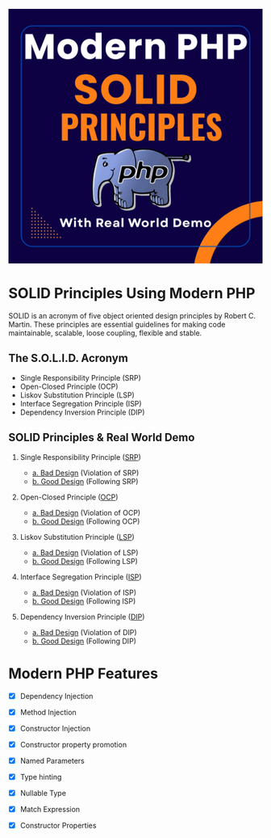 
![SOLID_Design_in_PHP_8-4.png](img/SOLID_Design_in_PHP_8-4.png)

# SOLID Principles Using Modern PHP
SOLID is an acronym of five object oriented design principles by Robert C. Martin. These principles are essential guidelines for making code maintainable, scalable, loose coupling, flexible and stable.

## The S.O.L.I.D. Acronym

- Single Responsibility Principle (SRP)
- Open-Closed Principle (OCP)
- Liskov Substitution Principle (LSP)
- Interface Segregation Principle (ISP)
- Dependency Inversion Principle (DIP)

## SOLID Principles & Real World Demo

1. Single Responsibility Principle ([SRP](1_SRP/))
   
   -  [a. Bad Design](1_SRP/bad_design.php)  (Violation of SRP)
   -  [b. Good Design](1_SRP/good_design.php)  (Following SRP)

2. Open-Closed Principle ([OCP](2_OCP/))
   
   - [a. Bad Design](2_OCP/bad_design.php)  (Violation of OCP)
   - [b. Good Design](2_OCP/good_design.php) (Following OCP)

3. Liskov Substitution Principle ([LSP](3_LSP/))
   
   - [a. Bad Design](3_LSP/bad_design.php)  (Violation of LSP)
   - [b. Good Design](3_LSP/good_design.php)  (Following LSP)

4. Interface Segregation Principle ([ISP](4_ISP/))
   
   - [a. Bad Design](4_ISP/bad_design.php)  (Violation of ISP)
   - [b. Good Design](4_ISP/good_design.php)  (Following ISP)
    
5. Dependency Inversion Principle ([DIP](5_DIP/))
      
   - [a. Bad Design](5_DIP/bad_design.php) (Violation of DIP)
   - [b. Good Design](5_DIP/good_design.php)  (Following DIP)

# Modern PHP Features

- [x] Dependency Injection
- [X] Method Injection
- [x] Constructor Injection
- [X] Constructor property promotion
- [X] Named Parameters
- [X] Type hinting
- [X] Nullable Type 
- [X] Match Expression
- [x] Constructor Properties

